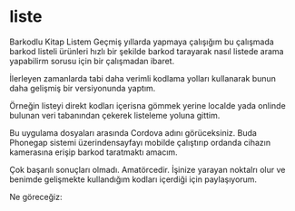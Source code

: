# liste

Barkodlu Kitap Listem
Geçmiş yıllarda yapmaya çalışığım bu çalışmada barkod listeli ürünleri hızlı bir şekilde barkod tarayarak nasıl listede arama yapabilirm sorusu için bir çalışmadan ibaret.

İlerleyen zamanlarda tabi daha verimli kodlama yolları kullanarak bunun daha gelişmiş bir versiyonunda yaptım.

Örneğin listeyi direkt <html> kodları içerisna gömmek yerine localde yada onlinde bulunan veri tabanından çekerek listeleme yoluna gittim.

Bu uygulama dosyaları arasında Cordova adını görüceksiniz. Buda Phonegap sistemi üzerindensayfayı mobilde çalıştırıp ordanda cihazın kamerasına erişip barkod taratmaktı amacım.

Çok başarılı sonuçları olmadı. Amatörcedir. İşinize yarayan noktalrı olur ve benimde gelişmekte kullandığım kodları içerdiği için paylaşıyorum.

Ne göreceğiz:

